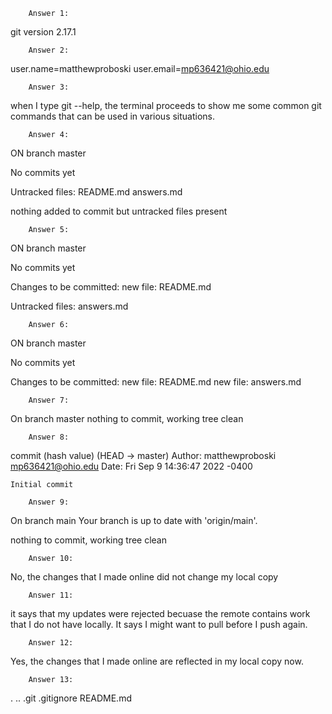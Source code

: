 		Answer 1:

git version 2.17.1

		Answer 2:

user.name=matthewproboski
user.email=mp636421@ohio.edu

		Answer 3:

when I type git --help, the terminal proceeds to show me some common git commands that can be used in various situations.

		Answer 4:

ON branch master

No commits yet

Untracked files:
	README.md
	answers.md

nothing added to commit but untracked files present

		Answer 5:

ON branch master

No commits yet

Changes to be committed:
	new file: README.md

Untracked files:
	answers.md


		Answer 6:

ON branch master

No commits yet

Changes to be committed:
	new file: README.md
	new file: answers.md

		Answer 7:

On branch master
nothing to commit, working tree clean

		Answer 8:

commit (hash value) (HEAD -> master)
Author: matthewproboski <mp636421@ohio.edu>
Date: Fri Sep 9 14:36:47 2022 -0400

	Initial commit

		Answer 9:
On branch main
Your branch is up to date with 'origin/main'.

nothing to commit, working tree clean


		Answer 10:
No, the changes that I made online did not change my local copy

		Answer 11:

it says that my updates were rejected becuase the remote contains work that I do not have locally. It says I might want to pull before I push again.

		Answer 12:

Yes, the changes that I made online are reflected in my local copy now.

		Answer 13:

.  ..  .git  .gitignore  README.md

